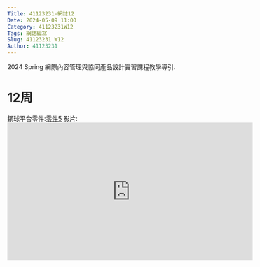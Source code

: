```yaml
---
Title: 41123231-網誌12
Date: 2024-05-09 11:00
Category: 41123231W12
Tags: 網誌編寫
Slug: 41123231 W12
Author: 41123231
---
```


2024 Spring 網際內容管理與協同產品設計實習課程教學導引.

<!-- PELICAN_END_SUMMARY -->

# 12周
鋼球平台零件:[零件5](https://nfuedu-my.sharepoint.com/:u:/g/personal/41123231_nfu_edu_tw/EdrgP_fseWRLiOyi52_G4PgB0HVyHoYQsYSMtx_ciWnsBg)
影片:<iframe width="560" height="315" src="https://www.youtube.com/embed/WEg4ZGmhEZ0?si=R8WX-eZRQOlHtE6b" title="YouTube video player" frameborder="0" allow="accelerometer; autoplay; clipboard-write; encrypted-media; gyroscope; picture-in-picture; web-share" referrerpolicy="strict-origin-when-cross-origin" allowfullscreen></iframe>